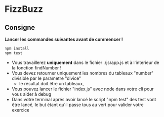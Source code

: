 # FizzBuzz

## Consigne 

**Lancer les commandes suivantes avant de commencer !**

```javascript
npm install
npm test
```

- Vous travaillerez **uniquement** dans le fichier ./js/app.js et à l'interieur de la fonction findNumber !
- Vous devez retourner uniquement les nombres du tableaux "number" divisible par le parametre "divice" 
    * le résultat doit être un tableaux,
- Vous pouvez lancer le fichier "index.js" avec node dans votre cli pour vous aider à debug
- Dans votre terminal aprés avoir lancé le script "npm test" des test vont être lancé, le but étant qu'il passe tous au vert pour valider votre exercice